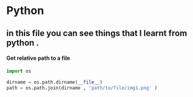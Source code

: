 # Python

## in this file you can see things that I learnt from python . 

#### Get relative path to a file 

```python
import os

dirname = os.path.dirname(__file__)
path = os.path.join(dirname , 'path/to/file/img1.png' )
```
